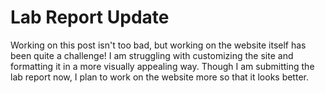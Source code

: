 # Lab Report Update
Working on this post isn't too bad, but working on the website itself has been quite a challenge! I am struggling with customizing the site and formatting it in a more visually appealing way. Though I am submitting the lab report now, I plan to work on the website more so that it looks better. 